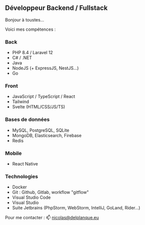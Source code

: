 ## Développeur Backend / Fullstack

Bonjour à toustes...

Voici mes compétences :

### Back
- PHP 8.4 / Laravel 12
- C# / .NET
- Java
- NodeJS (+ ExpressJS, NestJS...)
- Go


### Front
- JavaScript / TypeScript / React
- Tailwind
- Svelte (HTML/CSS/JS/TS)

### Bases de données
- MySQL, PostgreSQL, SQLite
- MongoDB, Elasticsearch, Firebase
- Redis

### Mobile
- React Native

### Technologies
- Docker
- Git : Github, Gitlab, workflow "gitflow"
- Visual Studio Code
- Visual Studio
- Suite Jetbrains (PhpStorm, WebStorm, IntelliJ, GoLand, Rider...)

Pour me contacter : 📫 nicolas@delplanque.eu

<!---
ndevplanque/ndevplanque is a ✨ special ✨ repository because its `README.md` (this file) appears on your GitHub profile.
You can click the Preview link to take a look at your changes.
--->

